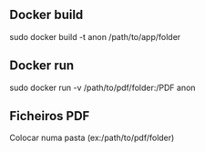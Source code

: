 ## Docker build
sudo docker build -t anon /path/to/app/folder

## Docker run
sudo docker run -v /path/to/pdf/folder:/PDF anon

## Ficheiros PDF
Colocar numa pasta (ex:/path/to/pdf/folder)